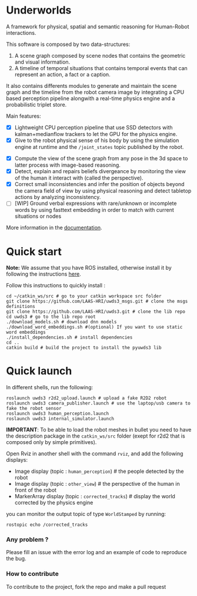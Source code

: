 
# Underworlds
A framework for physical, spatial and semantic reasoning for Human-Robot interactions.

This software is composed by two data-structures:
  1. A scene graph composed by scene nodes that contains the geometric and visual information.
  2. A timeline of temporal situations that contains temporal events that can represent an action, a fact or a caption.

It also contains differents modules to generate and maintain the scene graph and the timeline from the robot camera image by integrating a CPU based perception pipeline alongwith a real-time physics engine and a probabilistic triplet store.

Main features:
 - [x] Lightweight CPU perception pipeline that use SSD detectors with kalman+medianflow trackers to let the GPU for the physics engine.
 - [x] Give to the robot physical sense of his body by using the simulation engine at runtime and the `/joint_states` topic published by the robot.
 * [x] Compute the view of the scene graph from any pose in the 3d space to latter process with image-based reasoning.
 * [x] Detect, explain and repairs beliefs divergeance by monitoring the view of the human it interact with (called the perspective).
 * [x] Correct small inconsistencies and infer the position of objects beyond the camera field of view by using physical reasoning and detect tabletop actions by analyzing inconsistency.
 * [ ] [WIP] Ground verbal expressions with rare/unknown or incomplete words by using fasttext embedding in order to match with current situations or nodes

More information in the [documentation](https://github.com/LAAS-HRI/uwds3/wiki).

# Quick start
**Note:** We assume that you have ROS installed, otherwise install it by following the instructions [here](https://wiki.ros.org/ROS/Installation).

Follow this instructions to quickly install :
```shell
cd ~/catkin_ws/src # go to your catkin workspace src folder
git clone https://github.com/LAAS-HRI/uwds3_msgs.git # clone the msgs definitions
git clone https://github.com/LAAS-HRI/uwds3.git # clone the lib repo
cd uwds3 # go to the lib repo root
./download_models.sh # download dnn models
./download_word_embeddings.sh #(optional) If you want to use static word embeddings
./install_dependencies.sh # install dependencies
cd ..
catkin build # build the project to install the pyuwds3 lib
```


# Quick launch

In different shells, run the following:
```shell
roslaunch uwds3 r2d2_upload.launch # upload a fake R2D2 robot
roslaunch uwds3 camera_publisher.launch # use the laptop/usb camera to fake the robot sensor
roslaunch uwds3 human_perception.launch
roslaunch uwds3 internal_simulator.launch
```

**IMPORTANT**: To be able to load the robot meshes in bullet you need to have the description package in the `catkin_ws/src` folder (exept for r2d2 that is composed only by simple primitives).

Open Rviz in another shell with the command `rviz`, and add the following displays:
* Image display (topic : `human_perception`) # the people detected by the robot
* Image display (topic : `other_view`) # the perspective of the human in front of the robot
* MarkerArray display (topic : `corrected_tracks`) # display the world corrected by the physics engine

you can monitor the output topic of type `WorldStamped` by running:
```shell
rostopic echo /corrected_tracks
```

### Any problem ?

Please fill an issue with the error log and an example of code to reproduce the bug.

### How to contribute

To contribute to the project, fork the repo and make a pull request
